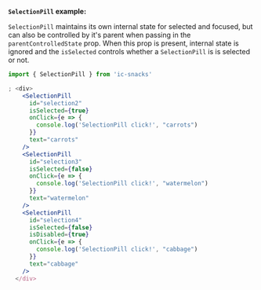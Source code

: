 **`SelectionPill` example:**

`SelectionPill` maintains its own internal state for selected and focused, but
can also be controlled by it's parent when passing in the `parentControlledState`
prop. When this prop is present, internal state is ignored and the `isSelected`
controls whether a `SelectionPill` is is selected or not.

```jsx
import { SelectionPill } from 'ic-snacks'

; <div>
    <SelectionPill
      id="selection2"
      isSelected={true}
      onClick={e => {
        console.log('SelectionPill click!', "carrots")
      }}
      text="carrots"
    />
    <SelectionPill
      id="selection3"
      isSelected={false}
      onClick={e => {
        console.log('SelectionPill click!', "watermelon")
      }}
      text="watermelon"
    />
    <SelectionPill
      id="selection4"
      isSelected={false}
      isDisabled={true}
      onClick={e => {
        console.log('SelectionPill click!', "cabbage")
      }}
      text="cabbage"
    />
  </div>
```
